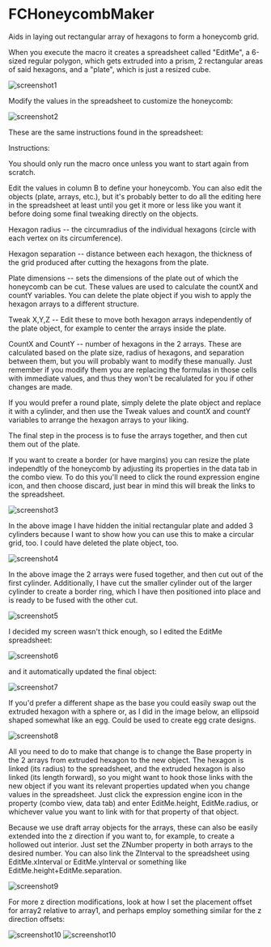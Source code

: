 # FCHoneycombMaker
Aids in laying out rectangular array of hexagons to form a honeycomb grid.

When you execute the macro it creates a spreadsheet called "EditMe", a 6-sized regular polygon, which gets extruded into a prism, 2 rectangular areas of said hexagons, and a "plate", which is just a resized cube.

<img src="honeycombmaker-screenshot1.png" alt="screenshot1">

Modify the values in the spreadsheet to customize the honeycomb:

<img src="honeycombmaker-screenshot2.png" alt="screenshot2">

These are the same instructions found in the spreadsheet:

Instructions:

You should only run the macro once unless you want to start again from scratch.

Edit the values in column B to define your honeycomb.  You can also edit the objects (plate, arrays, etc.), but it's 
probably better to do all the editing here in the spreadsheet at least until you get it more or less like you want it before
doing some final tweaking directly on the objects.

Hexagon radius -- the circumradius of the individual hexagons (circle with each vertex on its circumference).

Hexagon separation -- distance between each hexagon, the thickness of the grid produced after cutting the hexagons from the plate.

Plate dimensions -- sets the dimensions of the plate out of which the honeycomb can be cut.  These values are used to calculate
the countX and countY variables.  You can delete the plate object if you wish to apply the hexagon arrays to a different structure.

Tweak X,Y,Z -- Edit these to move both hexagon arrays independently of the plate object, for example to center the arrays inside 
the plate.

CountX and CountY -- number of hexagons in the 2 arrays.  These are calculated based on the plate size, radius of hexagons, and 
separation between them, but you will probably want to modify these manually.  Just remember if you modify them you are replacing 
the formulas in those cells with immediate values, and thus they won't be recalulated for you if other changes are made.

If you would prefer a round plate, simply delete the plate object and replace it with a cylinder, and then use the Tweak values 
and countX and countY variables to arrange the hexagon arrays to your liking.

The final step in the process is to fuse the arrays together, and then cut them out of the plate.

If you want to create a border (or have margins) you can resize the plate independtly of the honeycomb by adjusting its properties 
in the data tab in the combo view.  To do this you'll need to click the round expression engine icon, and then choose discard, just 
bear in mind this will break the links to the spreadsheet.

<img src="honeycombmaker-screenshot3.png" alt="screenshot3">

In the above image I have hidden the initial rectangular plate and added 3 cylinders because I want to show how you can use this to make a circular grid, too.  I could have deleted the plate object, too.

<img src="honeycombmaker-screenshot4.png" alt="screenshot4">

In the above image the 2 arrays were fused together, and then cut out of the first cylinder.  Additionally, I have cut the smaller cylinder out of the larger cylinder to create a border ring, which I have then positioned into place and is ready to be fused with the other cut.

<img src="honeycombmaker-screenshot5.png" alt="screenshot5">

I decided my screen wasn't thick enough, so I edited the EditMe spreadsheet:

<img src="honeycombmaker-screenshot6.png" alt="screenshot6">

and it automatically updated the final object:

<img src="honeycombmaker-screenshot7.png" alt="screenshot7">

If you'd prefer a different shape as the base you could easily swap out the extruded hexagon with a sphere or, as I did in the image below, an ellipsoid shaped somewhat like an egg.  Could be used to create egg crate designs.

<img src="honeycombmaker-screenshot8.png" alt="screenshot8">

All you need to do to make that change is to change the Base property in the 2 arrays from extruded hexagon to the new object.  The hexagon is linked (its radius) to the spreadsheet, and the extruded hexagon is also linked (its length forward), so you might want to hook those links with the new object if you want its relevant properties updated when you change values in the spreadsheet.  Just click the expression engine icon in the property (combo view, data tab) and enter EditMe.height, EditMe.radius, or whichever value you want to link with for that property of that object.

Because we use draft array objects for the arrays, these can also be easily extended into the z direction if you want to, for example, to create a hollowed out interior.  Just set the ZNumber property in both arrays to the desired number.  You can also link the ZInterval to the spreadsheet using EditMe.xInterval or EditMe.yInterval or something like EditMe.height+EditMe.separation.

<img src="honeycombmaker-screenshot9.png" alt="screenshot9">

For more z direction modifications, look at how I set the placement offset for array2 relative to array1, and perhaps employ something similar for the z direction offsets:

<img src="honeycombmaker-screenshot10.png" alt="screenshot10">


<img src="honeycombmaker-screenshot10.png" alt="screenshot10">
